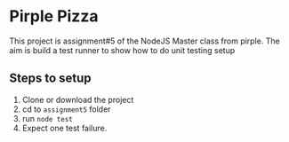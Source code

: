 # Pirple Pizza

This project is assignment#5 of the NodeJS Master class from pirple. The aim is build a test runner to show how to do unit testing setup

## Steps to setup

1. Clone or download the project
2. cd to `assignment5` folder
3. run `node test`
4. Expect one test failure.
